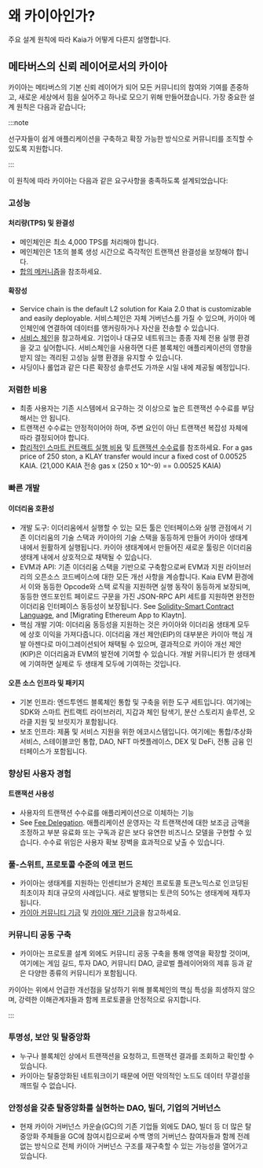 # 왜 카이아인가?

주요 설계 원칙에 따라 Kaia가 어떻게 다른지 설명합니다.

## 메타버스의 신뢰 레이어로서의 카이아 <a id="klaytn-as-a-trust-layer-of-metaverse"></a>

카이아는 메타버스의 기본 신뢰 레이어가 되어 모든 커뮤니티의 참여와 기여를 존중하고, 새로운 세상에서 힘을 실어주고 하나로 모으기 위해 만들어졌습니다.
가장 중요한 설계 원칙은 다음과 같습니다;

:::note

선구자들이 쉽게 애플리케이션을 구축하고 확장 가능한 방식으로 커뮤니티를 조직할 수 있도록 지원합니다.

:::

이 원칙에 따라 카이아는 다음과 같은 요구사항을 충족하도록 설계되었습니다:

### 고성능 <a id="high-performance"></a>

#### 처리량(TPS) 및 완결성 <a id="throughput-and-finality"></a>

- 메인체인은 최소 4,000 TPS를 처리해야 합니다.
- 메인체인은 1초의 블록 생성 시간으로 즉각적인 트랜잭션 완결성을 보장해야 합니다.
- [합의 메커니즘](./consensus-mechanism.md)을 참조하세요.
  ​

#### 확장성 <a id="scalability"></a>

- Service chain is the default <LinkWithTooltip tooltip="L2 (level 2) blockchains act as an additional<br />  layer that helps the main blockchain handle<br />  more transactions more efficiently.">L2</LinkWithTooltip> solution for Kaia 2.0 that is customizable and easily deployable. 서비스체인은 자체 거버넌스를 가질 수 있으며, 카이아 메인체인에 연결하여 데이터를 앵커링하거나 자산을 전송할 수 있습니다.
- [서비스 체인](./scaling-solutions.md#service-chain)을 참고하세요. 기업이나 대규모 네트워크는 종종 자체 전용 실행 환경을 갖고 싶어합니다. 서비스체인을 사용하면 다른 블록체인 애플리케이션의 영향을 받지 않는 격리된 고성능 실행 환경을 유지할 수 있습니다.
- 샤딩이나 롤업과 같은 다른 확장성 솔루션도 가까운 시일 내에 제공될 예정입니다.
  ​

### 저렴한 비용 <a id="low-cost"></a>

- 최종 사용자는 기존 시스템에서 요구하는 것 이상으로 높은 트랜잭션 수수료를 부담해서는 안 됩니다.
- 트랜잭션 수수료는 안정적이어야 하며, 주변 요인이 아닌 트랜잭션 복잡성 자체에 따라 결정되어야 합니다.
- [합리적인 스마트 컨트랙트 실행 비용](computation/klaytn-smart-contract.md#affordable-smart-contract-execution-cost) 및 [트랜잭션 수수료](./transaction-fees.md)를 참조하세요. For a gas price of 250 ston, a <LinkWithTooltip tooltip="The native token of the Kaia blockchain.">KLAY</LinkWithTooltip> transfer would incur a fixed cost of 0.00525 KAIA. (21,000 KAIA 전송 gas x (250 x 10^-9) == 0.00525 KAIA)

### 빠른 개발 <a id="rapid-development"></a>

#### 이더리움 호환성 <a id="ethereum-compatibility"></a>

- 개발 도구: 이더리움에서 실행할 수 있는 모든 툴은 인터페이스와 실행 관점에서 기존 이더리움의 기술 스택과 카이아의 기술 스택을 동등하게 만들어 카이아 생태계 내에서 원활하게 실행됩니다. 카이아 생태계에서 만들어진 새로운 툴링은 이더리움 생태계 내에서 상호적으로 채택될 수 있습니다.
- EVM과 API: 기존 이더리움 스택을 기반으로 구축함으로써 EVM과 지원 라이브러리의 오픈소스 코드베이스에 대한 모든 개선 사항을 계승합니다. Kaia EVM 환경에서 이와 동등한 Opcode와 스택 로직을 지원하면 실행 동작이 동등하게 보장되며, 동등한 엔드포인트 페이로드 구문을 가진 JSON-RPC API 세트를 지원하면 완전한 이더리움 인터페이스 동등성이 보장됩니다. See [Solidity-Smart Contract Language], and \[Migrating Ethereum App to Klaytn].
- 핵심 개발 기여: 이더리움 동등성을 지원하는 것은 카이아와 이더리움 생태계 모두에 상호 이익을 가져다줍니다. 이더리움 개선 제안(EIP)의 대부분은 카이아 핵심 개발 아젠다로 마이그레이션되어 채택될 수 있으며, 결과적으로 카이아 개선 제안(KIP)은 이더리움과 EVM의 발전에 기여할 수 있습니다. 개발 커뮤니티가 한 생태계에 기여하면 실제로 두 생태계 모두에 기여하는 것입니다.
  ​

#### 오픈 소스 인프라 및 패키지 <a id="open-source-infrastructure-and-package"></a>

- 기본 인프라: 엔드투엔드 블록체인 통합 및 구축을 위한 도구 세트입니다. 여기에는 SDK와 스마트 컨트랙트 라이브러리, 지갑과 체인 탐색기, 분산 스토리지 솔루션, 오라클 지원 및 브릿지가 포함됩니다.
- 보조 인프라: 제품 및 서비스 지원을 위한 에코시스템입니다. 여기에는 통합/추상화 서비스, 스테이블코인 통합, DAO, NFT 마켓플레이스, DEX 및 DeFi, 전통 금융 인터페이스가 포함됩니다.
  ​

### 향상된 사용자 경험 <a id="enhanced-user-experience"></a>

#### 트랜잭션 사용성 <a id="usability-in-transaction"></a>

- 사용자의 트랜잭션 수수료를 애플리케이션으로 이체하는 기능
- See [Fee Delegation]. 애플리케이션 운영자는 각 트랜잭션에 대한 보조금 금액을 조정하고 부분 유료화 또는 구독과 같은 보다 유연한 비즈니스 모델을 구현할 수 있습니다. 수수료 위임은 사용자 확보 장벽을 효과적으로 낮출 수 있습니다.
  ​
  ​

### 풀-스위트, 프로토콜 수준의 에코 펀드 <a id="contribution-reward"></a>

- 카이아는 생태계를 지원하는 인센티브가 온체인 프로토콜 토큰노믹스로 인코딩된 최초이자 최대 규모의 사례입니다. 새로 발행되는 토큰의 50%는 생태계에 재투자됩니다.
- [카이아 커뮤니티 기금](token-economy.md#klaytn-community-fund) 및 [카이아 재단 기금](token-economy.md#klaytn-foundation-fund)을 참고하세요.
  ​
  ​

### 커뮤니티 공동 구축 <a id="community-co-building"></a>

- 카이아는 프로토콜 설계 외에도 커뮤니티 공동 구축을 통해 영역을 확장할 것이며, 여기에는 게임 길드, 투자 DAO, 커뮤니티 DAO, 글로벌 플레이어와의 제휴 등과 같은 다양한 종류의 커뮤니티가 포함됩니다.

카이아는 위에서 언급한 개선점을 달성하기 위해 블록체인의 핵심 특성을 희생하지 않으며, 강력한 이해관계자들과 함께 프로토콜을 안정적으로 유지합니다.

:::

### 투명성, 보안 및 탈중앙화 <a id="transparency-security-and-decentralization"></a>

- 누구나 블록체인 상에서 트랜잭션을 요청하고, 트랜잭션 결과를 조회하고 확인할 수 있습니다.
- 카이아는 탈중앙화된 네트워크이기 때문에 어떤 악의적인 노드도 데이터 무결성을 깨뜨릴 수 없습니다.
  ​

### 안정성을 갖춘 탈중앙화를 실현하는 DAO, 빌더, 기업의 거버넌스 <a id="governance-by-trusted-entities"></a>

- 현재 카이아 거버넌스 카운슬(GC)의 기존 기업들 외에도 DAO, 빌더 등 더 많은 탈중앙화 주체들을 GC에 참여시킴으로써 수백 명의 거버넌스 참여자들과 함께 전례 없는 방식으로 전체 카이아 거버넌스 구조를 재구축할 수 있는 가능성을 열어가고 있습니다.

[Decoupling of Key Pairs from Addresses]: ./accounts.md#decoupling-key-pairs-from-addresses
[Multiple Key Pairs and Role-Based Keys]: ./accounts.md#multiple-key-pairs-and-role-based-keys
[Human-Readable Address]: ./accounts.md#human-readable-address-hra
[Consensus Mechanism]: ./consensus-mechanism.md
[Affordable Smart Contract Execution Cost]: computation/kaia-smart-contract.md#affordable-smart-contract-execution-cost
[Transaction Fees]: transaction-fees/transaction-fees.md
[Fee Delegation]: ./transactions/transactions.md#fee-delegation
[Service Chain]: ./scaling-solutions.md#service-chain
[Solidity-Smart Contract Language]: ../build/smart-contracts/solidity-smart-contract-language.md
[Truffle]: ../build/smart-contracts/ide-and-tools/truffle.md
[Migrating Ethereum App to Kaia]: ../build/tutorials/migrating-ethereum-app-to-kaia.md
[Incentive Program]: ./token-economy.md
[Kaia Improvement Reserve]: ./token-economy.md#kaia-improvement-reserve
[Kaia Growth Fund]: ./token-economy.md#kaia-growth-fund
